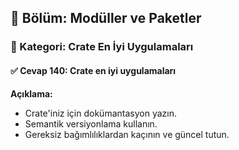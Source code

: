 ## 📘 Bölüm: Modüller ve Paketler  
### 🔹 Kategori: Crate En İyi Uygulamaları  
#### ✅ Cevap 140: Crate en iyi uygulamaları

**Açıklama:**
- Crate'iniz için dokümantasyon yazın.
- Semantik versiyonlama kullanın.
- Gereksiz bağımlılıklardan kaçının ve güncel tutun.
